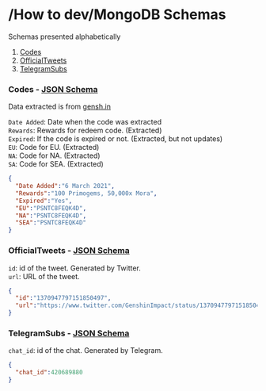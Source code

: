 # /How to dev/MongoDB Schemas

Schemas presented alphabetically

1. [Codes](#Codes)
2. [OfficialTweets](#OfficialTweets)
3. [TelegramSubs](#TelegramSubs)

### Codes - [JSON Schema](codes.schema.json)

Data extracted is from [gensh.in](https://www.gensh.in/events/promotion-codes)

`Date Added`: Date when the code was extracted<br>
`Rewards`: Rewards for redeem code. (Extracted)<br>
`Expired`: If the code is expired or not. (Extracted, but not updates)<br>
`EU`: Code for EU. (Extracted)<br>
`NA`: Code for NA. (Extracted)<br>
`SA`: Code for SEA. (Extracted)

```json
{
  "Date Added":"6 March 2021",
  "Rewards":"100 Primogems, 50,000x Mora",
  "Expired":"Yes",
  "EU":"PSNTC8FEQK4D",
  "NA":"PSNTC8FEQK4D",
  "SEA":"PSNTC8FEQK4D"
}
```

### OfficialTweets - [JSON Schema](officialTweets.schema.json)

`id`: id of the tweet. Generated by Twitter.<br>
`url`: URL of the tweet.

```json
{
  "id":"1370947797151850497",
  "url":"https://www.twitter.com/GenshinImpact/status/1370947797151850497"
}
```

### TelegramSubs - [JSON Schema](telegramSubs.schema.json)

`chat_id`: id of the chat. Generated by Telegram.

```json
{
  "chat_id":420689880
}
```
